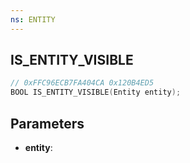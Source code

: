 ```yaml
---
ns: ENTITY
---
```

## IS_ENTITY_VISIBLE

```c
// 0xFFC96ECB7FA404CA 0x120B4ED5
BOOL IS_ENTITY_VISIBLE(Entity entity);
```

## Parameters
* **entity**:
